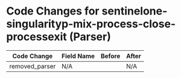 # Code Changes for sentinelone-singularityp-mix-process-close-processexit (Parser)

| Code Change | Field Name | Before | After |
|-------------|------------|--------|-------|
| removed_parser | N/A |  | N/A |